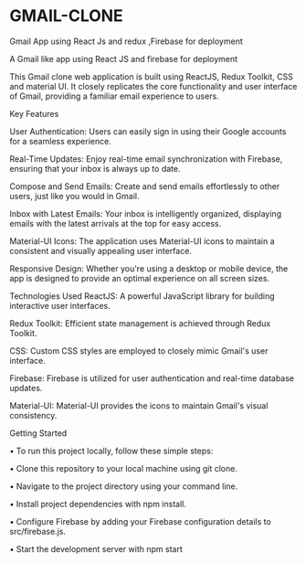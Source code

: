 # GMAIL-CLONE
Gmail App using React Js and redux ,Firebase for deployment

A Gmail like app using React JS and firebase for deployment

This Gmail clone web application is built using ReactJS, Redux Toolkit, CSS and material UI. It closely replicates the core functionality and user interface of Gmail, providing a familiar email experience to users.

Key Features

User Authentication: Users can easily sign in using their Google accounts for a seamless experience.

Real-Time Updates: Enjoy real-time email synchronization with Firebase, ensuring that your inbox is always up to date.

Compose and Send Emails: Create and send emails effortlessly to other users, just like you would in Gmail.

Inbox with Latest Emails: Your inbox is intelligently organized, displaying emails with the latest arrivals at the top for easy access.

Material-UI Icons: The application uses Material-UI icons to maintain a consistent and visually appealing user interface.

Responsive Design: Whether you're using a desktop or mobile device, the app is designed to provide an optimal experience on all screen sizes.

Technologies Used ReactJS: A powerful JavaScript library for building interactive user interfaces.

Redux Toolkit: Efficient state management is achieved through Redux Toolkit.

CSS: Custom CSS styles are employed to closely mimic Gmail's user interface.

Firebase: Firebase is utilized for user authentication and real-time database updates.

Material-UI: Material-UI provides the icons to maintain Gmail's visual consistency.

Getting Started 

• To run this project locally, follow these simple steps: 

• Clone this repository to your local machine using git clone.

• Navigate to the project directory using your command line.

• Install project dependencies with npm install. 

• Configure Firebase by adding your Firebase configuration details to src/firebase.js.

• Start the development server with npm start
